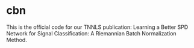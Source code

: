 # cbn

This is the official code for our TNNLS publication: Learning a Better SPD Network for Signal Classification: A Riemannian Batch Normalization Method.

